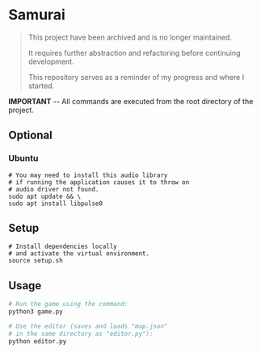 # Samurai

> This project have been archived and is no longer maintained.
>
> It requires further abstraction and refactoring before continuing development.
>
> This repository serves as a reminder of my progress and where I started.

**IMPORTANT** -- All commands are executed from the root directory of the project.

## Optional

### Ubuntu

```shell
# You may need to install this audio library
# if running the application causes it to throw on
# audio driver not found.
sudo apt update && \
sudo apt install libpulse0
```

## Setup

```shell
# Install dependencies locally
# and activate the virtual environment.
source setup.sh
```

## Usage

```bash
# Run the game using the command:
python3 game.py
```

```bash
# Use the editor (saves and loads "map.json"
# in the same directory as "editor.py"):
python editor.py
```
